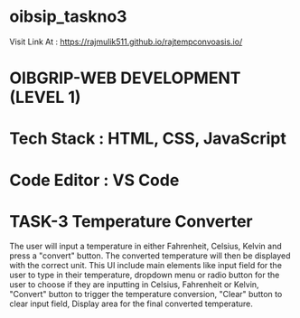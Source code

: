 # oibsip_taskno3

Visit Link At : https://rajmulik511.github.io/rajtempconvoasis.io/

# OIBGRIP-WEB DEVELOPMENT (LEVEL 1)
# Tech Stack : HTML, CSS, JavaScript
# Code Editor : VS Code

# TASK-3 Temperature Converter
The user will input a temperature in either Fahrenheit, Celsius, Kelvin and press a "convert" button. The converted temperature will then be displayed with the correct unit. This UI include main elements like input field for the user to type in their temperature, dropdown menu or radio button for the user to choose if they are inputting in Celsius, Fahrenheit or Kelvin, "Convert" button to trigger the temperature conversion, "Clear" button to clear input field, Display area for the final converted temperature.
